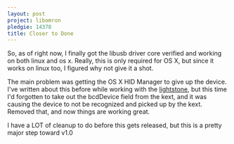 ```yaml
---
layout: post
project: libomron
pledgie: 14378
title: Closer to Done
---
```


So, as of right now, I finally got the libusb driver core verified and working on both linux and os x. Really, this is only required for OS X, but since it works on linux too, I figured why not give it a shot. 

The main problem was getting the OS X HID Manager to give up the device. I've written about this before while working with the [lightstone](http://qdot.github.com/liblightstone), but this time I'd forgotten to take out the bcdDevice field from the kext, and it was causing the device to not be recognized and picked up by the kext. Removed that, and now things are working great. 

I have a LOT of cleanup to do before this gets released, but this is a pretty major step toward v1.0
